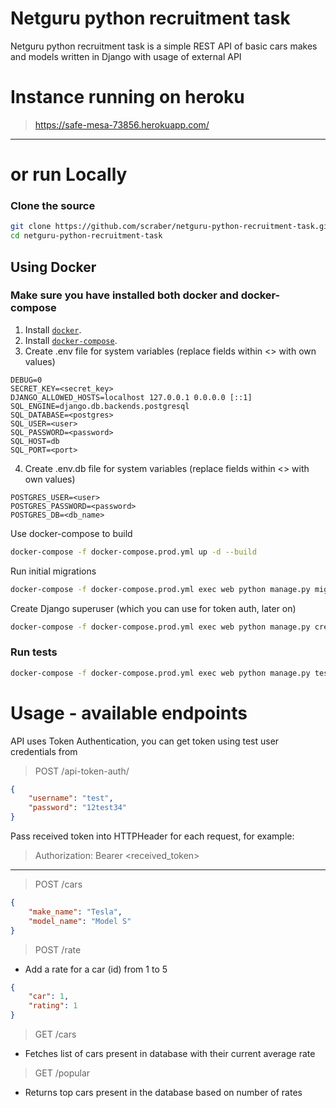 # Netguru python recruitment task

Netguru python recruitment task is a simple REST API of basic cars makes and models written in Django with usage of external API

# Instance running on heroku
>https://safe-mesa-73856.herokuapp.com/
---
# or run Locally

### Clone the source 

```sh
git clone https://github.com/scraber/netguru-python-recruitment-task.git
cd netguru-python-recruitment-task
```


## Using Docker
### Make sure you have installed both docker and docker-compose

1. Install [`docker`](https://docs.docker.com/get-docker/).
2. Install [`docker-compose`](https://docs.docker.com/compose/install/).
3. Create .env file for system variables (replace fields within <> with own values)
```
DEBUG=0
SECRET_KEY=<secret_key>
DJANGO_ALLOWED_HOSTS=localhost 127.0.0.1 0.0.0.0 [::1]
SQL_ENGINE=django.db.backends.postgresql
SQL_DATABASE=<postgres>
SQL_USER=<user>
SQL_PASSWORD=<password>
SQL_HOST=db
SQL_PORT=<port>
```
4. Create .env.db file for system variables (replace fields within <> with own values)
```
POSTGRES_USER=<user>
POSTGRES_PASSWORD=<password>
POSTGRES_DB=<db_name>
```


Use docker-compose to build 
```sh
docker-compose -f docker-compose.prod.yml up -d --build  
```
Run initial migrations 
```sh
docker-compose -f docker-compose.prod.yml exec web python manage.py migrate --noinput
```
Create Django superuser (which you can use for token auth, later on)
```sh
docker-compose -f docker-compose.prod.yml exec web python manage.py createsuperuser
```

### Run tests
```sh
docker-compose -f docker-compose.prod.yml exec web python manage.py test
```

# Usage - available endpoints
API uses Token Authentication, you can get token using test user credentials from
>POST /api-token-auth/
```json
{
    "username": "test",
    "password": "12test34"
}
```

Pass received token into HTTPHeader for each request, for example:
>Authorization: Bearer <received_token>

---

>POST /cars
```json
{
    "make_name": "Tesla",
    "model_name": "Model S"
}
```

>POST /rate
* Add a rate for a car (id) from 1 to 5
```json
{
    "car": 1,
    "rating": 1
}
```

>GET /cars
* Fetches list of cars present in database with their current average rate

>GET /popular
* Returns top cars present in the database based on number of rates

